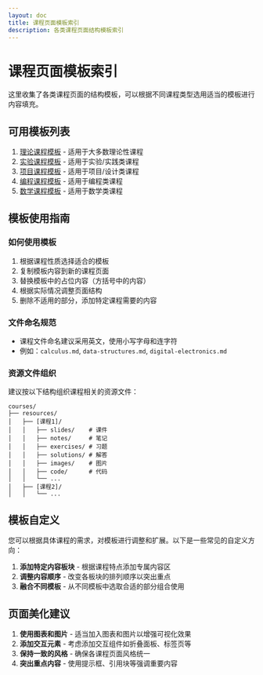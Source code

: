 ```yaml
---
layout: doc
title: 课程页面模板索引
description: 各类课程页面结构模板索引
---
```


# 课程页面模板索引

这里收集了各类课程页面的结构模板，可以根据不同课程类型选用适当的模板进行内容填充。

## 可用模板列表

1. [理论课程模板](./theory-course-template.md) - 适用于大多数理论性课程
2. [实验课程模板](./lab-course-template.md) - 适用于实验/实践类课程
3. [项目课程模板](./project-course-template.md) - 适用于项目/设计类课程
4. [编程课程模板](./programming-course-template.md) - 适用于编程类课程
5. [数学课程模板](./math-course-template.md) - 适用于数学类课程

## 模板使用指南

### 如何使用模板

1. 根据课程性质选择适合的模板
2. 复制模板内容到新的课程页面
3. 替换模板中的占位内容（方括号中的内容）
4. 根据实际情况调整页面结构
5. 删除不适用的部分，添加特定课程需要的内容

### 文件命名规范

- 课程文件命名建议采用英文，使用小写字母和连字符
- 例如：`calculus.md`, `data-structures.md`, `digital-electronics.md`

### 资源文件组织

建议按以下结构组织课程相关的资源文件：

```
courses/
├── resources/
│   ├── [课程1]/
│   │   ├── slides/    # 课件
│   │   ├── notes/     # 笔记
│   │   ├── exercises/ # 习题
│   │   ├── solutions/ # 解答
│   │   ├── images/    # 图片
│   │   ├── code/      # 代码
│   │   └── ...
│   ├── [课程2]/
│   │   └── ...
```

## 模板自定义

您可以根据具体课程的需求，对模板进行调整和扩展。以下是一些常见的自定义方向：

1. **添加特定内容板块** - 根据课程特点添加专属内容区
2. **调整内容顺序** - 改变各板块的排列顺序以突出重点
3. **融合不同模板** - 从不同模板中选取合适的部分组合使用

## 页面美化建议

1. **使用图表和图片** - 适当加入图表和图片以增强可视化效果
2. **添加交互元素** - 考虑添加交互组件如折叠面板、标签页等
3. **保持一致的风格** - 确保各课程页面风格统一
4. **突出重点内容** - 使用提示框、引用块等强调重要内容

